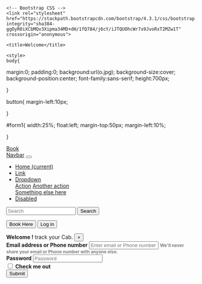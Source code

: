 <!doctype html>
<html lang="en">
  <head>
    <!-- Required meta tags -->
    <meta charset="utf-8">
    <meta name="viewport" content="width=device-width, initial-scale=1, shrink-to-fit=no">

    <!-- Bootstrap CSS -->
    <link rel="stylesheet" href="https://stackpath.bootstrapcdn.com/bootstrap/4.3.1/css/bootstrap.min.css" integrity="sha384-ggOyR0iXCbMQv3Xipma34MD+dH/1fQ784/j6cY/iJTQUOhcWr7x9JvoRxT2MZw1T" crossorigin="anonymous">

    <title>Welcome</title>
	
	<style>
	body{
margin:0;
padding:0;
background:url(o.jpg);
background-size:cover;
background-position:center;
font-family:sans-serif;
height:700px;

}

button{
margin-left:10px;

}



#form1{
width:25%;
float:left;
margin-top:50px;
margin-left:10%;

}
</style>

	
  </head>
  <body >
  <a href ="boot.html">Book</a>
    
<nav class="navbar navbar-expand-lg navbar-dark bg-dark" >
  <a class="navbar-brand" href="#">Navbar</a>
  <button class="navbar-toggler" type="button" data-toggle="collapse" data-target="#navbarSupportedContent" aria-controls="navbarSupportedContent" aria-expanded="false" aria-label="Toggle navigation">
    <span class="navbar-toggler-icon"></span>
  </button>

  <div class="collapse navbar-collapse" id="navbarSupportedContent">
    <ul class="navbar-nav mr-auto">
      <li class="nav-item active">
        <a class="nav-link" href="#">Home <span class="sr-only">(current)</span></a>
      </li>
      <li class="nav-item">
        <a class="nav-link" href="#">Link</a>
      </li>
      <li class="nav-item dropdown">
        <a class="nav-link dropdown-toggle" href="#" id="navbarDropdown" role="button" data-toggle="dropdown" aria-haspopup="true" aria-expanded="false">
          Dropdown
        </a>
        <div class="dropdown-menu" aria-labelledby="navbarDropdown">
          <a class="dropdown-item" href="#">Action</a>
          <a class="dropdown-item" href="#">Another action</a>
          <div class="dropdown-divider"></div>
          <a class="dropdown-item" href="#">Something else here</a>
        </div>
      </li>
      <li class="nav-item">
        <a class="nav-link disabled" href="#" tabindex="-1" aria-disabled="true">Disabled</a>
      </li>
    </ul>
    <form class="form-inline my-2 my-lg-0">
      <input class="form-control mr-sm-2" type="search" placeholder="Search" aria-label="Search">
      <button class="btn btn-outline-success my-2 my-sm-0" type="submit">Search</button>
    </form>
  </div>
  
  <button type="button" class="btn btn-warning">Book Here</button>
  <button type="button" class="btn btn-warning">Log in</button>

</nav>

<div class="alert alert-warning alert-dismissible fade show" role="alert">
  <strong>Welcome !</strong> track your Cab.
  <button type="button" class="close" data-dismiss="alert" aria-label="Close">
    <span aria-hidden="true">&times;</span>
  </button>
</div>




<form>
<div id="form1" class="container" width="500px">
  <div class="form-group">
    <label for="exampleInputEmail1"><b>Email address or Phone number</b></label>
    <input type="email" class="form-control" id="exampleInputEmail1 or Phone number" aria-describedby="emailHelp" placeholder="Enter email or Phone number">
    <small id="emailHelp" class="form-text text-muted"><b style="color:gray;">We'll never share your email or Phone number with anyone else.</b></small>
  </div>
  <div class="form-group">
    <label for="exampleInputPassword1"><b>Password</b></label>
    <input type="password" class="form-control" id="exampleInputPassword1" placeholder="Password">
  </div>
  <div class="form-group form-check">
    <input type="checkbox" class="form-check-input" id="exampleCheck1">
    <label class="form-check-label" for="exampleCheck1"><b>Check me out</b></label>
  </div>
  <button type="submit" class="btn btn-primary">Submit</button>
</form></div>
    <!-- Optional JavaScript -->
    <!-- jQuery first, then Popper.js, then Bootstrap JS -->
    <script src="https://code.jquery.com/jquery-3.3.1.slim.min.js" integrity="sha384-q8i/X+965DzO0rT7abK41JStQIAqVgRVzpbzo5smXKp4YfRvH+8abtTE1Pi6jizo" crossorigin="anonymous"></script>
    <script src="https://cdnjs.cloudflare.com/ajax/libs/popper.js/1.14.7/umd/popper.min.js" integrity="sha384-UO2eT0CpHqdSJQ6hJty5KVphtPhzWj9WO1clHTMGa3JDZwrnQq4sF86dIHNDz0W1" crossorigin="anonymous"></script>
    <script src="https://stackpath.bootstrapcdn.com/bootstrap/4.3.1/js/bootstrap.min.js" integrity="sha384-JjSmVgyd0p3pXB1rRibZUAYoIIy6OrQ6VrjIEaFf/nJGzIxFDsf4x0xIM+B07jRM" crossorigin="anonymous"></script>
  </body>
</html>
